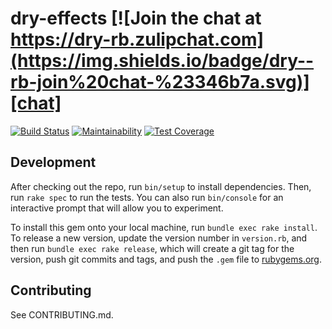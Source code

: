 [travis]: https://travis-ci.org/dry-rb/dry-effects
[codeclimate]: https://codeclimate.com/github/dry-rb/dry-effects/maintainability
[coverage]: https://codeclimate.com/github/dry-rb/dry-effects/test_coverage
[chat]: https://dry-rb.zulipchat.com

# dry-effects [![Join the chat at https://dry-rb.zulipchat.com](https://img.shields.io/badge/dry--rb-join%20chat-%23346b7a.svg)][chat]
[![Build Status](https://travis-ci.org/dry-rb/dry-effects.svg?branch=master)][travis]
[![Maintainability](https://api.codeclimate.com/v1/badges/83bdab1ec9e1097c2284/maintainability)][codeclimate]
[![Test Coverage](https://api.codeclimate.com/v1/badges/83bdab1ec9e1097c2284/test_coverage)][coverage]


## Development

After checking out the repo, run `bin/setup` to install dependencies. Then, run `rake spec` to run the tests. You can also run `bin/console` for an interactive prompt that will allow you to experiment.

To install this gem onto your local machine, run `bundle exec rake install`. To release a new version, update the version number in `version.rb`, and then run `bundle exec rake release`, which will create a git tag for the version, push git commits and tags, and push the `.gem` file to [rubygems.org](https://rubygems.org).

## Contributing

See CONTRIBUTING.md.

